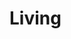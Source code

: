 <script setup>
import { ref } from 'vue';
import NavContainer from '../components/NavContainer.vue';
import newsData from '../assets/living/living.json';

const data = ref(newsData);
</script>

# Living

<NavContainer :data="data.general"/>

